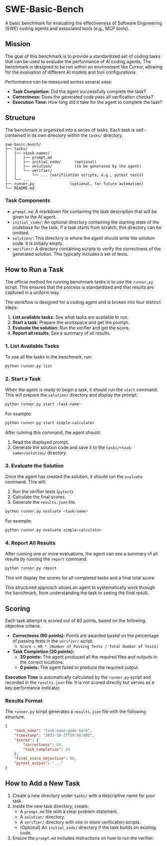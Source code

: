 # SWE-Basic-Bench

A basic benchmark for evaluating the effectiveness of Software Engineering (SWE) coding agents and associated tools (e.g., MCP tools).

## Mission

The goal of this benchmark is to provide a standardized set of coding tasks that can be used to evaluate the performance of AI coding agents. The benchmark is designed to be run within an environment like Cursor, allowing for the evaluation of different AI models and tool configurations.

Performance can be measured across several axes:
- **Task Completion:** Did the agent successfully complete the task?
- **Correctness:** Does the generated code pass all verification checks?
- **Execution Time:** How long did it take for the agent to complete the task?

## Structure

The benchmark is organized into a series of tasks. Each task is self-contained in its own directory within the `tasks/` directory.

```
swe-basic-bench/
├── tasks/
│   ├── <task-name>/
│   │   ├── prompt.md
│   │   ├── initial_code/      (optional)
│   │   ├── solution/          (to be generated by the agent)
│   │   └── verifier/
│   │       └── ... (verification scripts, e.g., pytest tests)
│   └── ...
├── runner.py                (optional, for future automation)
└── README.md
```

### Task Components

- `prompt.md`: A markdown file containing the task description that will be given to the AI agent.
- `initial_code/`: An optional directory containing the starting state of the codebase for the task. If a task starts from scratch, this directory can be omitted.
- `solution/`: This directory is where the agent should write the solution code. It is initially empty.
- `verifier/`: A directory containing scripts to verify the correctness of the generated solution. This typically includes a set of tests.

## How to Run a Task

The official method for running benchmark tasks is to use the `runner.py` script. This ensures that the process is standardized and that results are captured in a uniform way.

The workflow is designed for a coding agent and is broken into four distinct steps:

1.  **List available tasks**: See what tasks are available to run.
2.  **Start a task**: Prepare the workspace and get the prompt.
3.  **Evaluate the solution**: Run the verifier and get the score.
4.  **Report all results**: See a summary of all results.

### 1. List Available Tasks
To see all the tasks in the benchmark, run:
```bash
python runner.py list
```

### 2. Start a Task
When the agent is ready to begin a task, it should run the `start` command. This will prepare the `solution/` directory and display the prompt.

```bash
python runner.py start <task-name>
```
For example:
```bash
python runner.py start simple-calculator
```

After running this command, the agent should:
1.  Read the displayed prompt.
2.  Generate the solution code and save it to the `tasks/<task-name>/solution/` directory.

### 3. Evaluate the Solution
Once the agent has created the solution, it should run the `evaluate` command. This will:
1.  Run the verifier tests (`pytest`).
2.  Calculate the final scores.
3.  Generate the `results.json` file.

```bash
python runner.py evaluate <task-name>
```
For example:
```bash
python runner.py evaluate simple-calculator
```

### 4. Report All Results
After running one or more evaluations, the agent can see a summary of all results by running the `report` command.

```bash
python runner.py report
```

This will display the scores for all completed tasks and a final total score.

This structured approach allows an agent to systematically work through the benchmark, from understanding the task to seeing the final result.

## Scoring

Each task attempt is scored out of 80 points, based on the following objective criteria.

-   **Correctness (60 points):** Points are awarded based on the percentage of passing tests in the `verifier/` script.
    -   `Score = 60 * (Number of Passing Tests / Total Number of Tests)`
-   **Task Completion (20 points):**
    -   **20 points:** The agent produced all the required files and outputs in the correct locations.
    -   **0 points:** The agent failed to produce the required output.

**Execution Time** is automatically calculated by the `runner.py` script and recorded in the `results.json` file. It is not scored directly but serves as a key performance indicator.

### Results Format

The `runner.py` script generates a `results.json` file with the following structure.

```json
{
    "task_name": "task-name-goes-here",
    "timestamp": "2023-10-27T10:00:00Z",
    "scores": {
        "correctness": 60,
        "task_completion": 20
    },
    "final_score_objective": 80,
    "pytest_output": "..."
}
```

## How to Add a New Task

1.  Create a new directory under `tasks/` with a descriptive name for your task.
2.  Inside the new task directory, create:
    -   A `prompt.md` file with a clear problem statement.
    -   A `solution/` directory.
    -   A `verifier/` directory with one or more verification scripts.
    -   (Optional) An `initial_code/` directory if the task builds on existing code.
3.  Ensure the `prompt.md` includes instructions on how to run the verifier.
